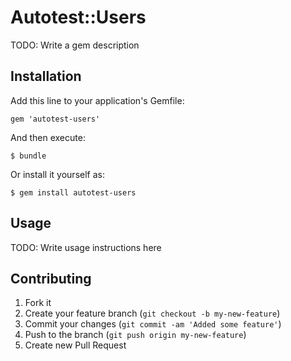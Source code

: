 # Autotest::Users

TODO: Write a gem description

## Installation

Add this line to your application's Gemfile:

    gem 'autotest-users'

And then execute:

    $ bundle

Or install it yourself as:

    $ gem install autotest-users

## Usage

TODO: Write usage instructions here

## Contributing

1. Fork it
2. Create your feature branch (`git checkout -b my-new-feature`)
3. Commit your changes (`git commit -am 'Added some feature'`)
4. Push to the branch (`git push origin my-new-feature`)
5. Create new Pull Request
